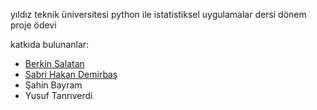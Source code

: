 yıldız teknik üniversitesi python ile istatistiksel uygulamalar dersi dönem proje ödevi 

katkıda bulunanlar:

- [Berkin Salatan](https://github.com/berkinsalatan)
- [Sabri Hakan Demirbaş](https://github.com/SHaken53)
- Şahin Bayram
- Yusuf Tanrıverdi

